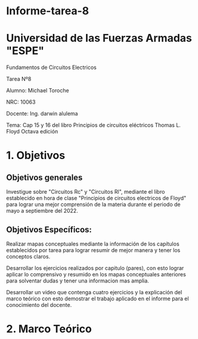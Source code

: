 # Informe-tarea-8

# Universidad de las Fuerzas Armadas "ESPE"
Fundamentos de Circuitos Electricos

Tarea Nº8

Alumno: Michael Toroche

NRC: 10063

Docente: Ing. darwin alulema

Tema: Cap 15 y 16 del libro Principios de circuitos eléctricos Thomas L. Floyd Octava edición

# 1. Objetivos

## Objetivos generales

Investigue sobre "Circuitos Rc" y "Circuitos Rl", mediante el libro establecido en hora de clase "Principios de circuitos electricos de Floyd" para lograr una mejor comprensión de la materia durante el periodo de mayo a septiembre del 2022.

## Objetivos Específicos:

Realizar mapas conceptuales mediante la información de los capítulos establecidos por tarea para lograr resumir de mejor manera y tener los conceptos claros.

Desarrollar los ejercicios realizados por capitulo (pares), con esto lograr aplicar lo comprensivo y resumido en los mapas conceptuales anteriores para solventar dudas y tener una informacion mas amplia.

Desarrollar un video que contenga cuatro ejercicios y la explicación del marco teórico con esto demostrar el trabajo aplicado en el informe para el conocimiento del docente.

# 2. Marco Teórico

